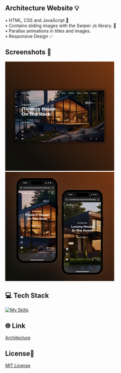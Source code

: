 ## Architecture Website 💡
• HTML, CSS and JavaScript 📂 <br>
• Contains sliding images with the Swiper Js library. 🔁<br>
• Parallax animations in titles and images. <br>
• Responsive Design ✅

## Screenshots 📱
<img src="images/1Architecture.jpg" width="350"> <img src="images/2Architecture.jpg" width="350">

## 💻 Tech Stack
[![My Skills](https://skillicons.dev/icons?i=html,css,javascript)](https://skillicons.dev)

## 🌐 Link
<a href="https://architecture-dejvcodes.netlify.app/">Architecture</a>

## License🔐
[MIT License](LICENSE) 